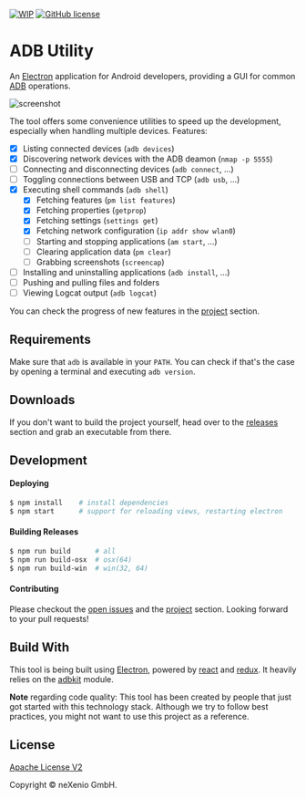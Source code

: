 [![WIP](https://img.shields.io/badge/work%20in%20progress-yes-green.svg)](https://github.com/neXenio/adb-util) [![GitHub license](https://img.shields.io/github/license/neXenio/adb-util.svg)](https://github.com/neXenio/adb-util/blob/master/LICENSE)

# ADB Utility

An [Electron] application for Android developers, providing a GUI for common [ADB] operations.

![screenshot]

The tool offers some convenience utilities to speed up the development, especially when handling multiple devices. Features:

- [x] Listing connected devices (`adb devices`)
- [x] Discovering network devices with the ADB deamon (`nmap -p 5555`)
- [ ] Connecting and disconnecting devices (`adb connect`, ...)
- [ ] Toggling connections between USB and TCP (`adb usb`, ...)
- [x] Executing shell commands (`adb shell`)
    - [x] Fetching features (`pm list features`)
    - [x] Fetching properties (`getprop`)
    - [x] Fetching settings (`settings get`)
    - [x] Fetching network configuration (`ip addr show wlan0`)
    - [ ] Starting and stopping applications (`am start`, ...)
    - [ ] Clearing application data (`pm clear`)
    - [ ] Grabbing screenshots (`screencap`)
- [ ] Installing and uninstalling applications (`adb install`, ...)
- [ ] Pushing and pulling files and folders
- [ ] Viewing Logcat output (`adb logcat`)

You can check the progress of new features in the [project] section.

## Requirements

Make sure that `adb` is available in your `PATH`. You can check if that's the case by opening a terminal and executing `adb version`.

## Downloads

If you don't want to build the project yourself, head over to the [releases] section and grab an executable from there.

## Development

#### Deploying

```sh
$ npm install    # install dependencies
$ npm start      # support for reloading views, restarting electron
```

#### Building Releases

```sh
$ npm run build      # all
$ npm run build-osx  # osx(64)
$ npm run build-win  # win(32, 64)
```

#### Contributing

Please checkout the [open issues] and the [project] section. Looking forward to your pull requests!

## Build With

This tool is being built using [Electron], powered by [react] and [redux]. It heavily relies on the [adbkit] module.

**Note** regarding code quality: This tool has been created by people that just got started with this technology stack. Although we try to follow best practices, you might not want to use this project as a reference.

## License

[Apache License V2](LICENSE)

Copyright © neXenio GmbH.

[electron]: https://github.com/electron/electron
[react]: https://github.com/facebook/react
[redux]: https://github.com/reactjs/redux
[adbkit]: https://github.com/openstf/adbkit
[adb]: https://developer.android.com/studio/command-line/adb.html
[screenshot]: assets/screenshot.png
[project]: https://github.com/neXenio/adb-util/projects/1
[open issues]: https://github.com/neXenio/adb-util/issues
[releases]: https://github.com/neXenio/adb-util/releases